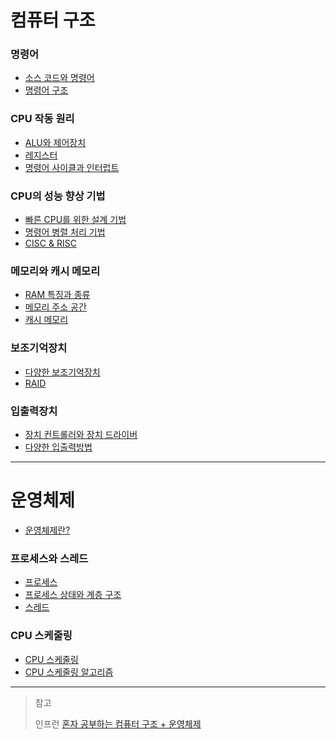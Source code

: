 # 컴퓨터 구조

### 명령어

- [소스 코드와 명령어](https://github.com/genesis12345678/TIL/blob/main/cs/command/SourceCode.md)
- [명령어 구조](https://github.com/genesis12345678/TIL/blob/main/cs/command/Structure.md)

### CPU 작동 원리

- [ALU와 제어장치](https://github.com/genesis12345678/TIL/blob/main/cs/cpu/ALU.md)
- [레지스터](https://github.com/genesis12345678/TIL/blob/main/cs/cpu/Register.md)
- [명령어 사이클과 인터럽트](https://github.com/genesis12345678/TIL/blob/main/cs/cpu/Interrupt.md)

### CPU의 성능 향상 기법

- [빠른 CPU를 위한 설계 기법](https://github.com/genesis12345678/TIL/blob/main/cs/cpu/SpeedCpu.md)
- [명령어 병렬 처리 기법](https://github.com/genesis12345678/TIL/blob/main/cs/cpu/Parallelism.md)
- [CISC & RISC](https://github.com/genesis12345678/TIL/blob/main/cs/cpu/CISC.md)

### 메모리와 캐시 메모리

- [RAM 특징과 종류](https://github.com/genesis12345678/TIL/blob/main/cs/memory/Ram.md)
- [메모리 주소 공간](https://github.com/genesis12345678/TIL/blob/main/cs/memory/Address.md)
- [캐시 메모리](https://github.com/genesis12345678/TIL/blob/main/cs/memory/Cache.md)

### 보조기억장치

- [다양한 보조기억장치](https://github.com/genesis12345678/TIL/blob/main/cs/ssd/SSD.md)
- [RAID](https://github.com/genesis12345678/TIL/blob/main/cs/ssd/RAID.md)

### 입출력장치

- [장치 컨트롤러와 장치 드라이버](https://github.com/genesis12345678/TIL/blob/main/cs/iodevice/DeviceDriver.md)
- [다양한 입출력방법](https://github.com/genesis12345678/TIL/blob/main/cs/iodevice/IOway.md)

---

# 운영체제

- [운영체제란?](https://github.com/genesis12345678/TIL/blob/main/cs/os/OS.md)

### 프로세스와 스레드

- [프로세스](https://github.com/genesis12345678/TIL/blob/main/cs/process/Process.md)
- [프로세스 상태와 계층 구조](https://github.com/genesis12345678/TIL/blob/main/cs/process/ProcessStat.md)
- [스레드](https://github.com/genesis12345678/TIL/blob/main/cs/process/Thread.md)

### CPU 스케줄링

- [CPU 스케줄링](https://github.com/genesis12345678/TIL/blob/main/cs/scheduling/Scheduling.md)
- [CPU 스케줄링 알고리즘](https://github.com/genesis12345678/TIL/blob/main/cs/scheduling/Algorithm.md)

---

> 참고
> 
> 인프런 [혼자 공부하는 컴퓨터 구조 + 운영체제](https://www.inflearn.com/course/%ED%98%BC%EC%9E%90-%EA%B3%B5%EB%B6%80%ED%95%98%EB%8A%94-%EC%BB%B4%ED%93%A8%ED%84%B0%EA%B5%AC%EC%A1%B0-%EC%9A%B4%EC%98%81%EC%B2%B4%EC%A0%9C/dashboard)